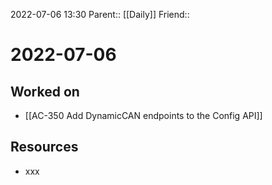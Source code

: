 2022-07-06 13:30
Parent:: [[Daily]] 
Friend:: 

# 2022-07-06

## Worked on

- [[AC-350 Add DynamicCAN endpoints to the Config API]]

## Resources

- xxx
